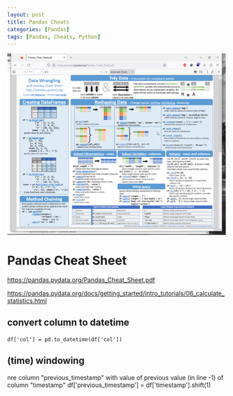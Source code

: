 ```yaml
---
layout: post
title: Pandas Cheats  
categories: [Pandas]
tags: [Pandas, Cheats, Python]
--- 
```


![](../pics/20230705141110_pandas_cheat_sheet.png)

# Pandas Cheat Sheet 

<https://pandas.pydata.org/Pandas_Cheat_Sheet.pdf>

<https://pandas.pydata.org/docs/getting_started/intro_tutorials/06_calculate_statistics.html>

## convert column to datetime 

    df['col'] = pd.to_datetime(df['col'])

## (time) windowing 

nre column "previous_timestamp" with value of previous value (in line -1) of column "timestamp"
    df['previous_timestamp'] = df['timestamp'].shift(1)


